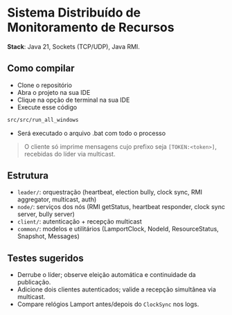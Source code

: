 # Sistema Distribuído de Monitoramento de Recursos

**Stack**: Java 21, Sockets (TCP/UDP), Java RMI.

## Como compilar

- Clone o repositório
- Abra o projeto na sua IDE
- Clique na opção de terminal na sua IDE
- Execute esse código
```bash
src/src/run_all_windows
```
- Será executado o arquivo .bat com todo o processo
> O cliente só imprime mensagens cujo prefixo seja `[TOKEN:<token>]`, recebidas do líder via multicast.

## Estrutura
- `leader/`: orquestração (heartbeat, election bully, clock sync, RMI aggregator, multicast, auth)
- `node/`: serviços dos nós (RMI getStatus, heartbeat responder, clock sync server, bully server)
- `client/`: autenticação + recepção multicast
- `common/`: modelos e utilitários (LamportClock, NodeId, ResourceStatus, Snapshot, Messages)

## Testes sugeridos
- Derrube o líder; observe eleição automática e continuidade da publicação.
- Adicione dois clientes autenticados; valide a recepção simultânea via multicast.
- Compare relógios Lamport antes/depois do `ClockSync` nos logs.